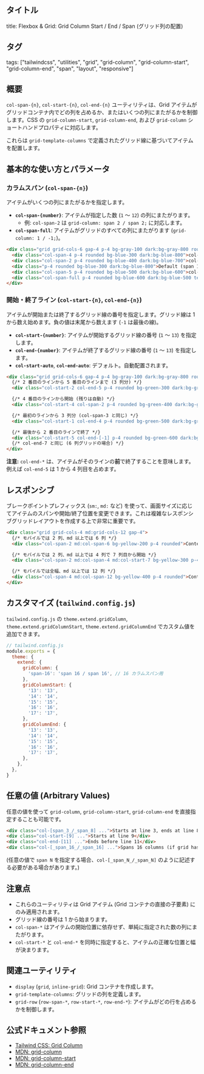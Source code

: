 ## タイトル
title: Flexbox & Grid: Grid Column Start / End / Span (グリッド列の配置)

## タグ
tags: ["tailwindcss", "utilities", "grid", "grid-column", "grid-column-start", "grid-column-end", "span", "layout", "responsive"]

## 概要
`col-span-{n}`, `col-start-{n}`, `col-end-{n}` ユーティリティは、Grid アイテムがグリッドコンテナ内でどの列を占めるか、またはいくつの列にまたがるかを制御します。CSS の `grid-column-start`, `grid-column-end`, および `grid-column` ショートハンドプロパティに対応します。

これらは `grid-template-columns` で定義されたグリッド線に基づいてアイテムを配置します。

## 基本的な使い方とパラメータ

### カラムスパン (`col-span-{n}`)

アイテムがいくつの列にまたがるかを指定します。

*   **`col-span-{number}`**: アイテムが指定した数 (`1` ～ `12`) の列にまたがります。
    *   例: `col-span-2` は `grid-column: span 2 / span 2;` に対応します。
*   **`col-span-full`**: アイテムがグリッドのすべての列にまたがります (`grid-column: 1 / -1;`)。

```html
<div class="grid grid-cols-6 gap-4 p-4 bg-gray-100 dark:bg-gray-800 rounded">
  <div class="col-span-4 p-4 rounded bg-blue-300 dark:bg-blue-800">col-span-4</div>
  <div class="col-span-2 p-4 rounded bg-blue-400 dark:bg-blue-700">col-span-2</div>
  <div class="p-4 rounded bg-blue-300 dark:bg-blue-800">Default (span 1)</div>
  <div class="col-span-5 p-4 rounded bg-blue-500 dark:bg-blue-600">col-span-5</div>
  <div class="col-span-full p-4 rounded bg-blue-600 dark:bg-blue-500 text-center">col-span-full</div>
</div>
```

### 開始・終了ライン (`col-start-{n}`, `col-end-{n}`)

アイテムが開始または終了するグリッド線の番号を指定します。グリッド線は 1 から数え始めます。負の値は末尾から数えます (`-1` は最後の線)。

*   **`col-start-{number}`**: アイテムが開始するグリッド線の番号 (`1` ～ `13`) を指定します。
*   **`col-end-{number}`**: アイテムが終了するグリッド線の番号 (`1` ～ `13`) を指定します。
*   **`col-start-auto`**, **`col-end-auto`**: デフォルト。自動配置されます。

```html
<div class="grid grid-cols-6 gap-4 p-4 bg-gray-100 dark:bg-gray-800 rounded">
  {/* 2 番目のラインから 5 番目のラインまで (3 列分) */}
  <div class="col-start-2 col-end-5 p-4 rounded bg-green-300 dark:bg-green-800">col-start-2 col-end-5</div>

  {/* 4 番目のラインから開始 (残りは自動) */}
  <div class="col-start-4 col-span-2 p-4 rounded bg-green-400 dark:bg-green-700">col-start-4 col-span-2</div>

  {/* 最初のラインから 3 列分 (col-span-3 と同じ) */}
  <div class="col-start-1 col-end-4 p-4 rounded bg-green-500 dark:bg-green-600">col-start-1 col-end-4</div>

  {/* 最後から 2 番目のラインで終了 */}
  <div class="col-start-5 col-end-[-1] p-4 rounded bg-green-600 dark:bg-green-500">col-start-5 col-end-[-1]</div>
  {/* col-end-7 と同じ (6 列グリッドの場合) */}
</div>
```

**注意:** `col-end-*` は、アイテムがそのラインの**前**で終了することを意味します。例えば `col-end-5` は 1 から 4 列目を占めます。

## レスポンシブ

ブレークポイントプレフィックス (`sm:`, `md:` など) を使って、画面サイズに応じてアイテムのスパンや開始/終了位置を変更できます。これは複雑なレスポンシブグリッドレイアウトを作成する上で非常に重要です。

```html
<div class="grid grid-cols-4 md:grid-cols-12 gap-4">
  {/* モバイルでは 2 列、md 以上では 6 列 */}
  <div class="col-span-2 md:col-span-6 bg-yellow-200 p-4 rounded">Content A</div>

  {/* モバイルでは 2 列、md 以上では 4 列で 7 列目から開始 */}
  <div class="col-span-2 md:col-span-4 md:col-start-7 bg-yellow-300 p-4 rounded">Content B</div>

  {/* モバイルでは全幅、md 以上では 12 列 */}
  <div class="col-span-4 md:col-span-12 bg-yellow-400 p-4 rounded">Content C</div>
</div>
```

## カスタマイズ (`tailwind.config.js`)

`tailwind.config.js` の `theme.extend.gridColumn`, `theme.extend.gridColumnStart`, `theme.extend.gridColumnEnd` でカスタム値を追加できます。

```javascript
// tailwind.config.js
module.exports = {
  theme: {
    extend: {
      gridColumn: {
        'span-16': 'span 16 / span 16', // 16 カラムスパン用
      },
      gridColumnStart: {
        '13': '13',
        '14': '14',
        '15': '15',
        '16': '16',
        '17': '17',
      },
      gridColumnEnd: {
        '13': '13',
        '14': '14',
        '15': '15',
        '16': '16',
        '17': '17',
      },
    },
  },
}
```

## 任意の値 (Arbitrary Values)

任意の値を使って `grid-column`, `grid-column-start`, `grid-column-end` を直接指定することも可能です。

```html
<div class="col-[span_3_/_span_8] ...">Starts at line 3, ends at line 8</div>
<div class="col-start-[9] ...">Starts at line 9</div>
<div class="col-end-[11] ...">Ends before line 11</div>
<div class="col-[_span_16_/_span_16] ...">Spans 16 columns (if grid has enough)</div>
```
(任意の値で `span N` を指定する場合、`col-[_span_N_/_span_N]` のように記述する必要がある場合があります。)

## 注意点

*   これらのユーティリティは Grid アイテム (Grid コンテナの直接の子要素) にのみ適用されます。
*   グリッド線の番号は 1 から始まります。
*   `col-span-*` はアイテムの開始位置に依存せず、単純に指定された数の列にまたがります。
*   `col-start-*` と `col-end-*` を同時に指定すると、アイテムの正確な位置と幅が決まります。

## 関連ユーティリティ

*   `display` (`grid`, `inline-grid`): Grid コンテナを作成します。
*   `grid-template-columns`: グリッドの列を定義します。
*   `grid-row` (`row-span-*`, `row-start-*`, `row-end-*`): アイテムがどの行を占めるかを制御します。

## 公式ドキュメント参照
*   [Tailwind CSS: Grid Column](https://tailwindcss.com/docs/grid-column)
*   [MDN: grid-column](https://developer.mozilla.org/en-US/docs/Web/CSS/grid-column)
*   [MDN: grid-column-start](https://developer.mozilla.org/en-US/docs/Web/CSS/grid-column-start)
*   [MDN: grid-column-end](https://developer.mozilla.org/en-US/docs/Web/CSS/grid-column-end)